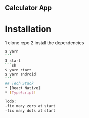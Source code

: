 ## Calculator App

# Installation

1 clone repo
2 install the dependencies

````sh
$ yarn
```
3 start
```sh
$ yarn start
$ yarn android
```
## Tech Stack
* [React Native]
* [TypeScript]

Todo:
-fix many zero at start
-fix many dots at start

````
